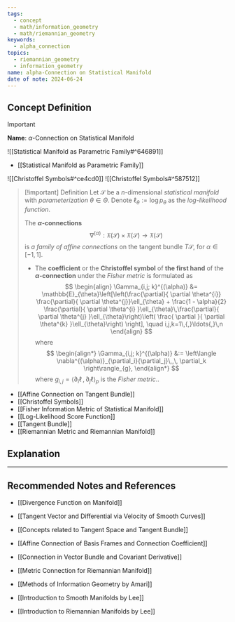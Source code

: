 ```yaml
---
tags:
  - concept
  - math/information_geometry
  - math/riemannian_geometry
keywords:
  - alpha_connection
topics:
  - riemannian_geometry
  - information_geometry
name: alpha-Connection on Statistical Manifold
date of note: 2024-06-24
---
```


## Concept Definition

>[!important]
>**Name**: $\alpha$-Connection on Statistical Manifold

![[Statistical Manifold as Parametric Family#^646891]]

- [[Statistical Manifold as Parametric Family]]

![[Christoffel Symbols#^ce4cd0]]
![[Christoffel Symbols#^587512]]

>[!important] Definition
>Let $\mathcal{S}$ be a $n$-dimensional *statistical manifold* with *parameterization* $\theta\in \Theta$. Denote $\ell_{\theta} := \log p_{\theta}$ as the *log-likelihood function*.
>
>The **$\alpha$-connections** $$\nabla^{(\alpha)}: \mathfrak{X}(\mathcal{S}) \times \mathfrak{X}(\mathcal{S}) \rightarrow \mathfrak{X}(\mathcal{S})$$ is *a family of affine connections* on the tangent bundle $T\mathcal{S}$, for $\alpha \in [-1, 1].$
>
>- The **coefficient** or the **Christoffel symbol** of **the first hand** of the **$\alpha$-connection** under the *Fisher metric* is formulated as
>$$
> \begin{align}
> \Gamma_{i,j; k}^{(\alpha)} &= \mathbb{E}_{\theta}\left[\left(\frac{\partial}{ \partial \theta^{i}} \frac{\partial}{ \partial \theta^{j}}\ell_{\theta} + \frac{1 - \alpha}{2}  \frac{\partial}{ \partial \theta^{i} }\ell_{\theta}\,\frac{\partial}{ \partial \theta^{j} }\ell_{\theta}\right)\left( \frac{ \partial  }{ \partial \theta^{k} }\ell_{\theta}\right) \right], \quad i,j,k=1\,{,}\ldots{,}\,n
> \end{align}
>$$ 
> where
> $$
> \begin{align*}
> \Gamma_{i,j; k}^{(\alpha)} &:= \left\langle \nabla^{(\alpha)}_{\partial_i}{\partial_j}\,,\, \partial_k \right\rangle_{g},
> \end{align*}
>$$ 
> where $g_{i,j} = \left\langle \partial_{i} \ell \,,\, \partial_{j} \ell \right\rangle_p$ is the *Fisher metric*..

- [[Affine Connection on Tangent Bundle]]
- [[Christoffel Symbols]]
- [[Fisher Information Metric of Statistical Manifold]]
- [[Log-Likelihood Score Function]]
- [[Tangent Bundle]]
- [[Riemannian Metric and Riemannian Manifold]]


## Explanation





-----------
##  Recommended Notes and References


- [[Divergence Function on Manifold]]

- [[Tangent Vector and Differential via Velocity of Smooth Curves]]
- [[Concepts related to Tangent Space and Tangent Bundle]]

- [[Affine Connection of Basis Frames and Connection Coefficient]]
- [[Connection in Vector Bundle and Covariant Derivative]]

- [[Metric Connection for Riemannian Manifold]]



- [[Methods of Information Geometry by Amari]]
- [[Introduction to Smooth Manifolds by Lee]]
- [[Introduction to Riemannian Manifolds by Lee]]

